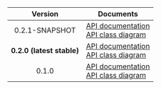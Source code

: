 | Version | Documents |
|:---:|---|
| 0.2.1-SNAPSHOT | [API documentation](0.2.1-SNAPSHOT)<br>[API class diagram](0.2.1-SNAPSHOT/api_class_diagram.svg) |
| **0.2.0 (latest stable)** | [API documentation](latest-stable)<br>[API class diagram](0.2.0/api_class_diagram.svg) |
| 0.1.0 | [API documentation](0.1.0)<br>[API class diagram](0.1.0/api_class_diagram.svg) |
